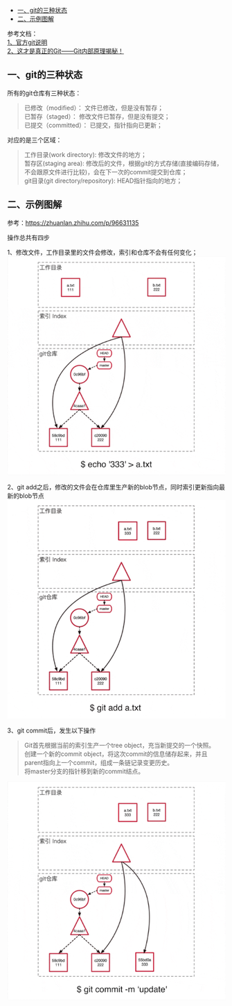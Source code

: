 
<!-- TOC -->

- [一、git的三种状态](#%E4%B8%80git%E7%9A%84%E4%B8%89%E7%A7%8D%E7%8A%B6%E6%80%81)
- [二、示例图解](#%E4%BA%8C%E7%A4%BA%E4%BE%8B%E5%9B%BE%E8%A7%A3)

<!-- /TOC -->

参考文档：  
[1、官方git说明](https://git-scm.com/book/zh/v2/Git-%E5%9F%BA%E7%A1%80-%E8%8E%B7%E5%8F%96-Git-%E4%BB%93%E5%BA%93#ch02-git-basics-chapter)    
[2、这才是真正的Git——Git内部原理揭秘！](https://zhuanlan.zhihu.com/p/96631135)

## 一、git的三种状态

所有的git仓库有三种状态：

> 已修改（modified）： 文件已修改，但是没有暂存；     
> 已暂存（staged）： 修改文件已暂存，但是没有提交；   
> 已提交（committed）： 已提交，指针指向已更新；

对应的是三个区域：

> 工作目录(work directory): 修改文件的地方；  
> 暂存区(staging area): 修改后的文件，根据git的方式存储(直接编码存储，不会跟原文件进行比较)，会在下一次的commit提交到仓库；  
> git目录(git directory/repository): HEAD指针指向的地方；



## 二、示例图解

参考：https://zhuanlan.zhihu.com/p/96631135

操作总共有四步  

1、修改文件，工作目录里的文件会修改，索引和仓库不会有任何变化； 
![basic_020101](./../../others/basic_020101.gif)


2、git add之后，修改的文件会在仓库里生产新的blob节点，同时索引更新指向最新的blob节点
![basic_020102](./../../others/basic_020102.gif)

3、git commit后，发生以下操作
> Git首先根据当前的索引生产一个tree object，充当新提交的一个快照。  
> 创建一个新的commit object，将这次commit的信息储存起来，并且parent指向上一个commit，组成一条链记录变更历史。   
> 将master分支的指针移到新的commit结点。

![basic_020102](./../../others/basic_020103.gif)

